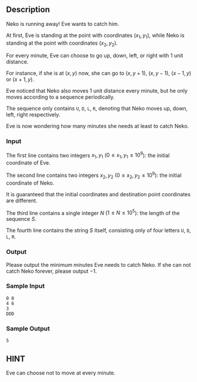 ## Description

Neko is running away! Eve wants to catch him.

At first, Eve is standing at the point with coordinates $(x_1, y_1)$, while Neko is standing at the point with coordinates $(x_2, y_2)$.

For every minute, Eve can choose to go up, down, left, or right with $1$ unit distance.

For instance, if she is at $(x, y)$ now, she can go to $(x, y+1)$, $(x, y-1)$, $(x-1, y)$ or $(x+1, y)$.

Eve noticed that Neko also moves $1$ unit distance every minute, but he only moves according to a sequence periodically.

The sequence only contains $\texttt{U}$, $\texttt{D}$, $\texttt{L}$, $\texttt{R}$, denoting that Neko moves up, down, left, right respectively.

Eve is now wondering how many minutes she needs at least to catch Neko.

### Input

The first line contains two integers $x_1, y_1$ ($0 \leq x_1, y_1 \leq 10^9$): the initial coordinate of Eve.

The second line contains two integers $x_2, y_2$ ($0 \leq x_2, y_2 \leq 10^9$): the initial coordinate of Neko.

It is guaranteed that the initial coordinates and destination point coordinates are different.

The third line contains a single integer $N$ ($1 \leq N \leq 10^5$): the length of the sequence $S$.

The fourth line contains the string $S$ itself, consisting only of four letters $\texttt{U}$, $\texttt{D}$, $\texttt{L}$, $\texttt{R}$.

### Output

Please output the minimum minutes Eve needs to catch Neko. If she can not catch Neko forever, please output $-1$.

### Sample Input

``` log
0 0
4 6
3
DDD
```

### Sample Output

``` log
5
```

## HINT

Eve can choose not to move at every minute.
